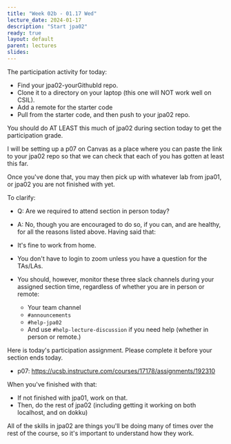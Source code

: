 ```yaml
---
title: "Week 02b - 01.17 Wed"
lecture_date: 2024-01-17
description: "Start jpa02"
ready: true
layout: default
parent: lectures
slides:
---
```


The participation activity for today:
* Find your jpa02-yourGithubId repo.
* Clone it to a directory on your laptop (this one will NOT work well on CSIL).
* Add a remote for the starter code
* Pull from the starter code, and then push to your jpa02 repo.

You should do AT LEAST this much of jpa02 during section today to get the participation grade.

I will be setting up a p07 on Canvas as a place where you can paste the link to your jpa02 repo
so that we can check that each of you has gotten at least this far.

Once you've done that, you may then pick up with whatever lab from jpa01, or jpa02 you are not finished with yet.

To clarify:
* Q: Are we required to attend section in person today?
* A: No, though you are encouraged to do so, if you can, and are healthy, for all the reasons listed above.
Having said that:

* It's fine to work from home.
* You don't have to login to zoom unless you have a question for the TAs/LAs.
* You should, however, monitor these three slack channels during your assigned section time, regardless of whether you are in person or remote:
  * Your team channel
  * `#announcements`
  * `#help-jpa02`
  * And use `#help-lecture-discussion` if you need help (whether in person or remote.)

Here is today's participation assignment.  Please complete it before your section ends today.
* p07: <https://ucsb.instructure.com/courses/17178/assignments/192310>

When you've finished with that:
* If not finished with jpa01, work on that.
* Then, do the rest of jpa02 (including getting it working on both localhost, and on dokku)

<!-- jpa02 requires no programming, but a lot of configuration and setup.
* a new dokku app, like in jpa02, but also
* a postgres database (new for jpa02)
* Google OAuth authentication (new for jpa02)
* Github Pages site
* Github Actions (the green check, vs. the red x) -->

All of the skills in jpa02 are things you'll be doing many of times over the rest of the course, so it's important to understand how they work.
